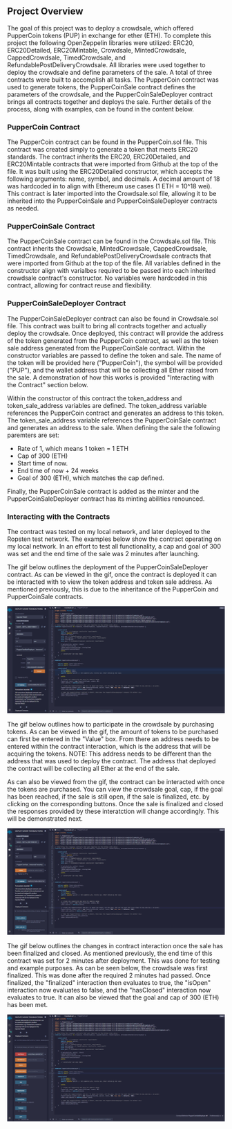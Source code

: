 ## Project Overview

The goal of this project was to deploy a crowdsale, which offered PupperCoin tokens (PUP) in exchange for ether (ETH).  To complete this project the following OpenZeppelin libraries were utilized: ERC20, ERC20Detailed, ERC20Mintable, Crowdsale, MintedCrowdsale, CappedCrowdsale, TimedCrowdsale, and RefundablePostDeliveryCrowdsale.  All libraries were used together to deploy the crowdsale and define parameters of the sale.  A total of three contracts were built to accomplish all tasks.  The PupperCoin contract was used to generate tokens, the PupperCoinSale contract defines the parameters of the crowdsale, and the PupperCoinSaleDeployer contract brings all contracts together and deploys the sale.  Further details of the process, along with examples, can be found in the content below. 

### PupperCoin Contract

The PupperCoin contract can be found in the PupperCoin.sol file.  This contract was created simply to generate a token that meets ERC20 standards.  The contract inherits the ERC20, ERC20Detailed, and ERC20Mintable contracts that were imported from Github at the top of the file.  It was built using the ERC20Detailed constructor, which accepts the following arguments: name, symbol, and decimals.  A decimal amount of 18 was hardcoded in to align with Ethereum use cases (1 ETH = 10^18 wei).  This contract is later imported into the Crowdsale.sol file, allowing it to be inherited into the PupperCoinSale and PupperCoinSaleDeployer contracts as needed.  

### PupperCoinSale Contract 

The PupperCoinSale contract can be found in the Crowdsale.sol file.  This contract inherits the Crowdsale, MintedCrowdsale, CappedCrowdsale, TimedCrowdsale, and RefundablePostDeliveryCrowdsale contracts that were imported from Github at the top of the file. All variables defined in the constructor align with varialbes required to be passed into each inherited crowdsale contract's constructor.  No variables were hardcoded in this contract, allowing for contract reuse and flexibility.  

### PupperCoinSaleDeployer Contract

The PupperCoinSaleDeployer contract can also be found in Crowdsale.sol file.  This contract was built to bring all contracts together and actually deploy the crowdsale.  Once deployed, this contract will provide the address of the token generated from the PupperCoin contract, as well as the token sale address generated from the PupperCoinSale contract.  Within the constructor variables are passed to define the token and sale.  The name of the token will be provided here ("PupperCoin"), the symbol will be provided ("PUP"), and the wallet address that will be collecting all Ether raised from the sale.  A demonstration of how this works is provided "Interacting with the Contract" section below.  

Within the constructor of this contract the token_address and token_sale_address variables are defined.  The token_address variable references the PupperCoin contract and generates an address to this token.  The token_sale_address variable references the PupperCoinSale contract and generates an address to the sale.  When defining the sale the following paremters are set: 
  - Rate of 1, which means 1 token = 1 ETH 
  - Cap of 300 (ETH)
  - Start time of now.
  - End time of now + 24 weeks
  - Goal of 300 (ETH), which matches the cap defined. 
  
Finally, the PupperCoinSale contract is added as the minter and the PupperCoinSaleDeployer contract has its minting abilities renounced.  

### Interacting with the Contracts

The contract was tested on my local network, and later deployed to the Ropsten test network.  The examples below show the contract operating on my local network.  In an effort to test all functionality, a cap and goal of 300 was set and the end time of the sale was 2 minutes after launching. 

The gif below outlines the deployment of the PupperCoinSaleDeployer contract.  As can be viewed in the gif, once the contract is deployed it can be interacted with to view the token address and token sale address.  As mentioned previously, this is due to the inheritance of the PupperCoin and PupperCoinSale contracts.  

![PupperCoin Deployed](Screenshots/puppercoin_deployer.gif)

The gif below outlines how to participate in the crowdsale by purchasing tokens.  As can be viewed in the gif, the amount of tokens to be purchased can first be entered in the "Value" box.  From there an address needs to be entered within the contract interaction, which is the address that will be acquiring the tokens.  NOTE: This address needs to be different than the address that was used to deploy the contract.  The address that deployed the contract will be collecting all Ether at the end of the sale.  

As can also be viewed from the gif, the contract can be interacted with once the tokens are purchased.  You can view the crowdsale goal, cap, if the goal has been reached, if the sale is still open, if the sale is finalized, etc. by clicking on the corresponding buttons.  Once the sale is finalized and closed the responses provided by these interatction will change accordingly.  This will be demonstrated next.  

![Buying Tokens](Screenshots/buy_tokens.gif)

The gif below outlines the changes in contract interaction once the sale has been finalized and closed.  As mentioned previously, the end time of this contract was set for 2 minutes after deployment.  This was done for testing and example purposes.  As can be seen below, the crowdsale was first finalized.  This was done after the required 2 minutes had passed.  Once finalized, the "finalized" interaction then evaluates to true, the "isOpen" interaction now evaluates to false, and the "hasClosed" interaction now evaluates to true.  It can also be viewed that the goal and cap of 300 (ETH) has been met.  

![Finalizing Sale](Screenshots/sale_closed.gif)



